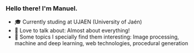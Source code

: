 ### Hello there! I'm Manuel.

<!--
**mgermanm0/mgermanm0** is a ✨ _special_ ✨ repository because its `README.md` (this file) appears on your GitHub profile.
-->

- 🎓 Currently studing at UJAEN (University of Jaén)
- 💭 Love to talk about: <insert a loooong list of topics here> Almost about everything!
- 🙌 Some topics I specially find them interesting: Image processing, machine and deep learning, web technologies, procedural generation
